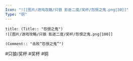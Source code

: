 ```yaml
---
Icon: "![[图片/游戏攻略/只狼 影逝二度/奖杯/怨恨之鬼.png|30]]"
Type: "铜"
---
```

```ad-common-bronze-trophy
title: (Title:: "怨恨之鬼")
![[图片/游戏攻略/只狼 影逝二度/奖杯/怨恨之鬼.png|100]]

(Comment:: "击败“怨恨之鬼”")
```

#只狼/奖杯 #奖杯 #铜
